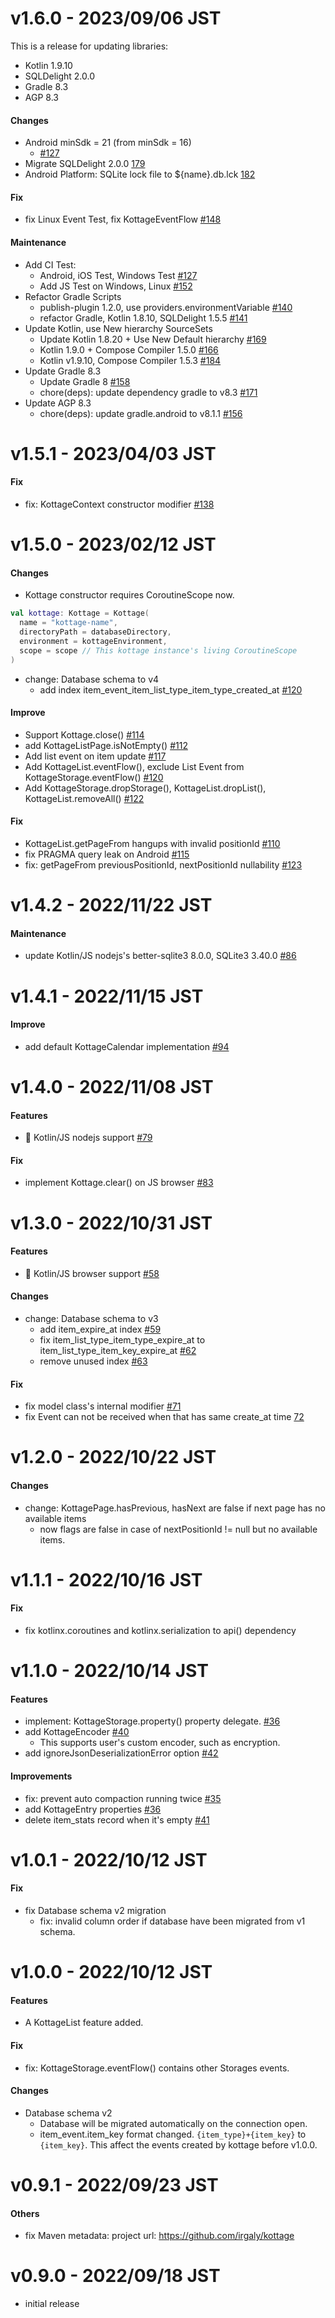 # v1.6.0 - 2023/09/06 JST

This is a release for updating libraries:

* Kotlin 1.9.10
* SQLDelight 2.0.0
* Gradle 8.3
* AGP 8.3

#### Changes

* Android minSdk = 21 (from minSdk = 16)
  * [#127](https://github.com/irgaly/kottage/pull/127)
* Migrate SQLDelight 2.0.0 [179](https://github.com/irgaly/kottage/pull/179)
* Android Platform: SQLite lock file to
  ${name}.db.lck [182](https://github.com/irgaly/kottage/pull/182)

#### Fix

* fix Linux Event Test, fix KottageEventFlow [#148](https://github.com/irgaly/kottage/pull/148)

#### Maintenance

* Add CI Test:
  * Android, iOS Test, Windows Test [#127](https://github.com/irgaly/kottage/pull/127)
  * Add JS Test on Windows, Linux [#152](https://github.com/irgaly/kottage/pull/152)
* Refactor Gradle Scripts
  * publish-plugin 1.2.0, use
    providers.environmentVariable [#140](https://github.com/irgaly/kottage/pull/140)
  * refactor Gradle, Kotlin 1.8.10, SQLDelight
    1.5.5 [#141](https://github.com/irgaly/kottage/pull/141)
* Update Kotlin, use New hierarchy SourceSets
  * Update Kotlin 1.8.20 + Use New Default
    hierarchy [#169](https://github.com/irgaly/kottage/pull/169)
  * Kotlin 1.9.0 + Compose Compiler 1.5.0 [#166](https://github.com/irgaly/kottage/pull/166)
  * Kotlin v1.9.10, Compose Compiler 1.5.3 [#184](https://github.com/irgaly/kottage/pull/184)
* Update Gradle 8.3
  * Update Gradle 8 [#158](https://github.com/irgaly/kottage/pull/158)
  * chore(deps): update dependency gradle to v8.3 [#171](https://github.com/irgaly/kottage/pull/171)
* Update AGP 8.3
  * chore(deps): update gradle.android to v8.1.1 [#156](https://github.com/irgaly/kottage/pull/156)

# v1.5.1 - 2023/04/03 JST

#### Fix

* fix: KottageContext constructor modifier [#138](https://github.com/irgaly/kottage/pull/138)

# v1.5.0 - 2023/02/12 JST

#### Changes

* Kottage constructor requires CoroutineScope now.

```kotlin
val kottage: Kottage = Kottage(
  name = "kottage-name",
  directoryPath = databaseDirectory,
  environment = kottageEnvironment,
  scope = scope // This kottage instance's living CoroutineScope
)
```

* change: Database schema to v4
  * add index
    item_event_item_list_type_item_type_created_at [#120](https://github.com/irgaly/kottage/pull/120)

#### Improve

* Support Kottage.close() [#114](https://github.com/irgaly/kottage/pull/114)
* add KottageListPage.isNotEmpty() [#112](https://github.com/irgaly/kottage/pull/112)
* Add list event on item update [#117](https://github.com/irgaly/kottage/pull/117)
* Add KottageList.eventFlow(), exclude List Event from
  KottageStorage.eventFlow() [#120](https://github.com/irgaly/kottage/pull/120)
* Add KottageStorage.dropStorage(), KottageList.dropList(),
  KottageList.removeAll() [#122](https://github.com/irgaly/kottage/pull/122)

#### Fix

* KottageList.getPageFrom hangups with invalid
  positionId [#110](https://github.com/irgaly/kottage/pull/110)
* fix PRAGMA query leak on Android [#115](https://github.com/irgaly/kottage/pull/115)
* fix: getPageFrom previousPositionId, nextPositionId
  nullability [#123](https://github.com/irgaly/kottage/pull/123)

# v1.4.2 - 2022/11/22 JST

#### Maintenance

* update Kotlin/JS nodejs's better-sqlite3 8.0.0, SQLite3
  3.40.0 [#86](https://github.com/irgaly/kottage/pull/86)

# v1.4.1 - 2022/11/15 JST

#### Improve

* add default KottageCalendar implementation [#94](https://github.com/irgaly/kottage/pull/94)

# v1.4.0 - 2022/11/08 JST

#### Features

* :tada: Kotlin/JS nodejs support [#79](https://github.com/irgaly/kottage/pull/79)

#### Fix

* implement Kottage.clear() on JS browser [#83](https://github.com/irgaly/kottage/pull/83)

# v1.3.0 - 2022/10/31 JST

#### Features

* :tada: Kotlin/JS browser support [#58](https://github.com/irgaly/kottage/pull/58)

#### Changes

* change: Database schema to v3
  * add item_expire_at index [#59](https://github.com/irgaly/kottage/pull/59)
  * fix item_list_type_item_type_expire_at to
    item_list_type_item_key_expire_at [#62](https://github.com/irgaly/kottage/pull/61)
  * remove unused index [#63](https://github.com/irgaly/kottage/pull/63)

#### Fix

* fix model class's internal modifier [#71](https://github.com/irgaly/kottage/pull/71)
* fix Event can not be received when that has same create_at
  time [72](https://github.com/irgaly/kottage/pull/72)

# v1.2.0 - 2022/10/22 JST

#### Changes

* change: KottagePage.hasPrevious, hasNext are false if next page has no available items
  * now flags are false in case of nextPositionId != null but no available items.

# v1.1.1 - 2022/10/16 JST

#### Fix

* fix kotlinx.coroutines and kotlinx.serialization to api() dependency

# v1.1.0 - 2022/10/14 JST

#### Features

* implement: KottageStorage.property() property
  delegate. [#36](https://github.com/irgaly/kottage/pull/36)
* add KottageEncoder [#40](https://github.com/irgaly/kottage/pull/40)
  * This supports user's custom encoder, such as encryption.
* add ignoreJsonDeserializationError option [#42](https://github.com/irgaly/kottage/pull/42)

#### Improvements

* fix: prevent auto compaction running twice [#35](https://github.com/irgaly/kottage/pull/35)
* add KottageEntry properties [#36](https://github.com/irgaly/kottage/pull/36)
* delete item_stats record when it's empty [#41](https://github.com/irgaly/kottage/pull/41)

# v1.0.1 - 2022/10/12 JST

#### Fix

* fix Database schema v2 migration
  * fix: invalid column order if database have been migrated from v1 schema.

# v1.0.0 - 2022/10/12 JST

#### Features

* A KottageList feature added.

#### Fix

* fix: KottageStorage.eventFlow() contains other Storages events.

#### Changes

* Database schema v2
  * Database will be migrated automatically on the connection open.
  * item_event.item_key format changed. `{item_type}+{item_key}` to `{item_key}`. This affect the
    events created by kottage before v1.0.0.

# v0.9.1 - 2022/09/23 JST

#### Others

* fix Maven metadata: project url: https://github.com/irgaly/kottage

# v0.9.0 - 2022/09/18 JST

* initial release
